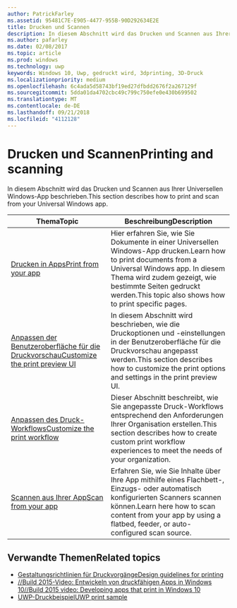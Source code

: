 ```yaml
---
author: PatrickFarley
ms.assetid: 95481C7E-E905-4477-955B-90D292634E2E
title: Drucken und Scannen
description: In diesem Abschnitt wird das Drucken und Scannen aus Ihrer Universellen Windows-App beschrieben.
ms.author: pafarley
ms.date: 02/08/2017
ms.topic: article
ms.prod: windows
ms.technology: uwp
keywords: Windows 10, Uwp, gedruckt wird, 3dprinting, 3D-Druck
ms.localizationpriority: medium
ms.openlocfilehash: 6c4ada5d58743bf19ed27dfbdd2676f2a267129f
ms.sourcegitcommit: 5dda01da4702cbc49c799c750efe0e430b699502
ms.translationtype: MT
ms.contentlocale: de-DE
ms.lasthandoff: 09/21/2018
ms.locfileid: "4112128"
---
```

# <a name="printing-and-scanning"></a><span data-ttu-id="f301b-104">Drucken und Scannen</span><span class="sxs-lookup"><span data-stu-id="f301b-104">Printing and scanning</span></span>


<span data-ttu-id="f301b-105">In diesem Abschnitt wird das Drucken und Scannen aus Ihrer Universellen Windows-App beschrieben.</span><span class="sxs-lookup"><span data-stu-id="f301b-105">This section describes how to print and scan from your Universal Windows app.</span></span>

| <span data-ttu-id="f301b-106">Thema</span><span class="sxs-lookup"><span data-stu-id="f301b-106">Topic</span></span> | <span data-ttu-id="f301b-107">Beschreibung</span><span class="sxs-lookup"><span data-stu-id="f301b-107">Description</span></span> | 
|-------|-------------|
| [<span data-ttu-id="f301b-108">Drucken in Apps</span><span class="sxs-lookup"><span data-stu-id="f301b-108">Print from your app</span></span>](print-from-your-app.md) | <span data-ttu-id="f301b-109">Hier erfahren Sie, wie Sie Dokumente in einer Universellen Windows-App drucken.</span><span class="sxs-lookup"><span data-stu-id="f301b-109">Learn how to print documents from a Universal Windows app.</span></span> <span data-ttu-id="f301b-110">In diesem Thema wird zudem gezeigt, wie bestimmte Seiten gedruckt werden.</span><span class="sxs-lookup"><span data-stu-id="f301b-110">This topic also shows how to print specific pages.</span></span> |
| [<span data-ttu-id="f301b-111">Anpassen der Benutzeroberfläche für die Druckvorschau</span><span class="sxs-lookup"><span data-stu-id="f301b-111">Customize the print preview UI</span></span>](customize-the-print-preview-ui.md) | <span data-ttu-id="f301b-112">In diesem Abschnitt wird beschrieben, wie die Druckoptionen und -einstellungen in der Benutzeroberfläche für die Druckvorschau angepasst werden.</span><span class="sxs-lookup"><span data-stu-id="f301b-112">This section describes how to customize the print options and settings in the print preview UI.</span></span> |
| [<span data-ttu-id="f301b-113">Anpassen des Druck-Workflows</span><span class="sxs-lookup"><span data-stu-id="f301b-113">Customize the print workflow</span></span>](print-workflow-customize.md) | <span data-ttu-id="f301b-114">Dieser Abschnitt beschreibt, wie Sie angepasste Druck-Workflows entsprechend den Anforderungen Ihrer Organisation erstellen.</span><span class="sxs-lookup"><span data-stu-id="f301b-114">This section describes how to create custom print workflow experiences to meet the needs of your organization.</span></span>  |
| [<span data-ttu-id="f301b-115">Scannen aus Ihrer App</span><span class="sxs-lookup"><span data-stu-id="f301b-115">Scan from your app</span></span>](scan-from-your-app.md) | <span data-ttu-id="f301b-116">Erfahren Sie, wie Sie Inhalte über Ihre App mithilfe eines Flachbett-, Einzugs- oder automatisch konfigurierten Scanners scannen können.</span><span class="sxs-lookup"><span data-stu-id="f301b-116">Learn here how to scan content from your app by using a flatbed, feeder, or auto-configured scan source.</span></span>|

## <a name="related-topics"></a><span data-ttu-id="f301b-117">Verwandte Themen</span><span class="sxs-lookup"><span data-stu-id="f301b-117">Related topics</span></span>

* [<span data-ttu-id="f301b-118">Gestaltungsrichtlinien für Druckvorgänge</span><span class="sxs-lookup"><span data-stu-id="f301b-118">Design guidelines for printing</span></span>](https://msdn.microsoft.com/library/windows/apps/Hh868178)
* [<span data-ttu-id="f301b-119">//Build 2015-Video: Entwickeln von druckfähigen Apps in Windows 10</span><span class="sxs-lookup"><span data-stu-id="f301b-119">//Build 2015 video: Developing apps that print in Windows 10</span></span>](https://channel9.msdn.com/Events/Build/2015/2-94)
* [<span data-ttu-id="f301b-120">UWP-Druckbeispiel</span><span class="sxs-lookup"><span data-stu-id="f301b-120">UWP print sample</span></span>](http://go.microsoft.com/fwlink/p/?LinkId=619984)
 

